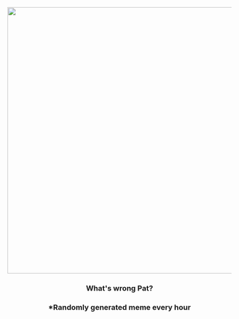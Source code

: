 <p align="center">
        <img src="https://i.redd.it/y14x2anurxp81.png" width="600" height="600">
        </p>
        <h3 align="center">What's wrong Pat?</h3>
        <h3 align="center">*Randomly generated meme every hour</h3>
    